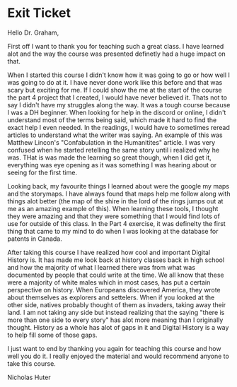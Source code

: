# Exit Ticket

Hello Dr. Graham,

First off I want to thank you for teaching such a great class. I have learned alot and the way the course was presented definetly had a huge impact on that.

When I started this course I didn't know how it was going to go or how well I was going to do at it. I have never done work like this before and that was scary but exciting for me. If I could show the me at the start of the course the part 4 project that I created, I would have never believed it. Thats not to say I didn't have my struggles along the way. It was a tough course because I was a DH beginner. When looking for help in the discord or online, I didn't understand most of the terms being said, which made it hard to find the exact help I even needed. In the readings, I would have to sometimes reread articles to understand what the writer was saying. An example of this was Matthew Lincon's "Confabulation in the Humanitites" article. I was very confused when he started retelling the same story until i realized why he was. THat is was made the learning so great though, when I did get it, everything was eye opening as it was something I was hearing about or seeing for the first time. 

Looking back, my favourite things I learned about were the google my maps and the storymaps. I have always found that maps help me follow along with things alot better (the map of the shire in the lord of the rings jumps out at me as an amazing example of this). When learning these tools, I thought they were amazing and that they were something that I would find lots of use for outside of this class. In the Part 4 exercise, it was definelty the first thing that came to my mind to do when I was looking at the database for patents in Canada. 

After taking this course I have realized how cool and important Digital History is. It has made me look back at history classes back in high school and how the majority of what I learned there was from what was documented by people that could write at the time. We all know that these were a majority of white males which in most cases, has put a certain perspective on history. When Europeans discovered America, they wrote about themselves as explorers and settelers. When if you looked at the other side, natives probably thought of them as invaders, taking away their land. I am not taking any side but instead realizing that the saying "there is more than one side to every story" has alot more meaning than I originally thought. History as a whole has alot of gaps in it and Digital History is a way to help fill some of those gaps.

I just want to end by thanking you again for teaching this course and how well you do it. I really enjoyed the material and would recommend anyone to take this course.

Nicholas Huter
